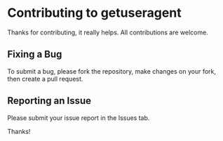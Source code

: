 # Contributing to getuseragent

Thanks for contributing, it really helps. All contributions are welcome.

## Fixing a Bug

To submit a bug, please fork the repository, make changes on your fork, then create a pull request.

## Reporting an Issue

Please submit your issue report in the Issues tab.

Thanks!
